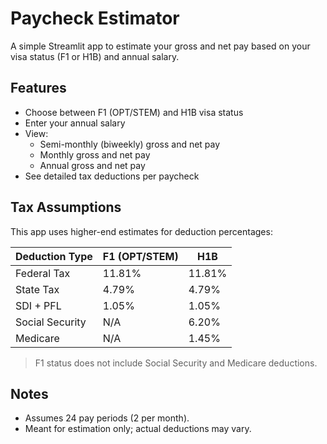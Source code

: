 # Paycheck Estimator

A simple Streamlit app to estimate your gross and net pay based on your visa status (F1 or H1B) and annual salary.

## Features

- Choose between F1 (OPT/STEM) and H1B visa status
- Enter your annual salary
- View:
  - Semi-monthly (biweekly) gross and net pay
  - Monthly gross and net pay
  - Annual gross and net pay
- See detailed tax deductions per paycheck

## Tax Assumptions

This app uses higher-end estimates for deduction percentages:

| Deduction Type      | F1 (OPT/STEM) | H1B      |
|---------------------|---------------|----------|
| Federal Tax         | 11.81%        | 11.81%   |
| State Tax           | 4.79%         | 4.79%    |
| SDI + PFL           | 1.05%         | 1.05%    |
| Social Security     | N/A            | 6.20%    |
| Medicare            | N/A            | 1.45%    |

> F1 status does not include Social Security and Medicare deductions.


## Notes

* Assumes 24 pay periods (2 per month).
* Meant for estimation only; actual deductions may vary.
